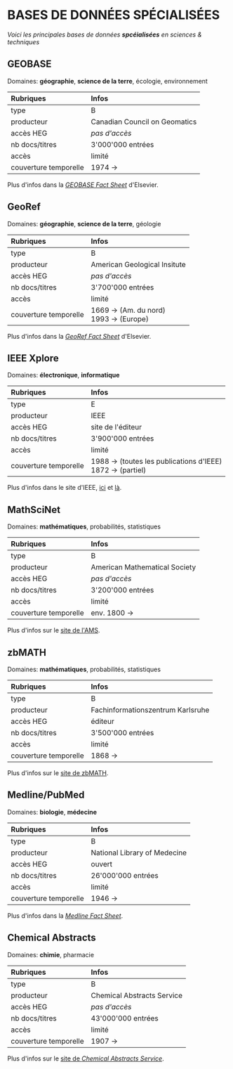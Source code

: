 # BASES DE DONNÉES SPÉCIALISÉES

*Voici les principales bases de données **spcéialisées** en sciences & techniques*   

## GEOBASE
Domaines: **géographie**, **science de la terre**, écologie, environnement

| Rubriques | Infos |
| :-------- | :---- |
| type | B |
| producteur | Canadian Council on Geomatics |
| accès HEG | *pas d'accès* |
| nb docs/titres | 3'000'000 entrées |
| accès | limité |
| couverture temporelle | 1974 -> |

Plus d'infos dans la [*GEOBASE Fact Sheet*](https://www.elsevier.com/__data/assets/pdf_file/0003/56424/4836-Geobase-factsheet-v6-HI-no-ticks.pdf) d'Elsevier.

## GeoRef
Domaines: **géographie**, **science de la terre**, géologie

| Rubriques | Infos |
| :-------- | :---- |
| type | B |
| producteur | American Geological Insitute |
| accès HEG | *pas d'accès* |
| nb docs/titres | 3'700'000 entrées |
| accès | limité |
| couverture temporelle | 1669 -> (Am. du nord) <br/>1993 -> (Europe) |

Plus d'infos dans la [*GeoRef Fact Sheet*](https://www.elsevier.com/__data/assets/pdf_file/0006/56427/4836-GeoRef-factsheet-v5-HI-no-ticks.pdf) d'Elsevier.


## IEEE Xplore
Domaines: **électronique**, **informatique**

| Rubriques | Infos |
| :-------- | :---- |
| type | E |
| producteur | IEEE |
| accès HEG | site de l'éditeur |
| nb docs/titres | 3'900'000 entrées |
| accès | limité |
| couverture temporelle | 1988 -> (toutes les publications d'IEEE) <br/>1872 -> (partiel) |

Plus d'infos dans le site d'IEEE, [ici](http://ieeexplore.ieee.org/Xplore/home.jsp) et [là](http://ieeexplore.ieee.org/Xplore/accessinfo.jsp).


## MathSciNet
Domaines: **mathématiques**, probabilités, statistiques

| Rubriques | Infos |
| :-------- | :---- |
| type | B |
| producteur | American Mathematical Society |
| accès HEG | *pas d'accès* |
| nb docs/titres | 3'200'000 entrées |
| accès | limité |
| couverture temporelle | env. 1800 -> |

Plus d'infos sur le [site de l'AMS](http://www.ams.org/mathscinet/help/about.html?version=2).


## zbMATH
Domaines: **mathématiques**, probabilités, statistiques

| Rubriques | Infos |
| :-------- | :---- |
| type | B |
| producteur | Fachinformationszentrum Karlsruhe |
| accès HEG | éditeur |
| nb docs/titres | 3'500'000 entrées |
| accès | limité |
| couverture temporelle | 1868 -> |

Plus d'infos sur le [site de zbMATH](https://zbmath.org/about/).


## Medline/PubMed
Domaines: **biologie**, **médecine**

| Rubriques | Infos |
| :-------- | :---- |
| type | B |
| producteur | National Library of Medecine |
| accès HEG | ouvert |
| nb docs/titres | 26'000'000 entrées |
| accès | limité |
| couverture temporelle | 1946 -> |

Plus d'infos dans la [*Medline Fact Sheet*](https://www.nlm.nih.gov/pubs/factsheets/medline.html).


## Chemical Abstracts
Domaines: **chimie**, pharmacie

| Rubriques | Infos |
| :-------- | :---- |
| type | B |
| producteur | Chemical Abstracts Service |
| accès HEG | *pas d'accès* |
| nb docs/titres | 43'000'000 entrées |
| accès | limité |
| couverture temporelle | 1907 -> |

Plus d'infos sur le [site de *Chemical Abstracts Service*](http://www.cas.org/content/references).
